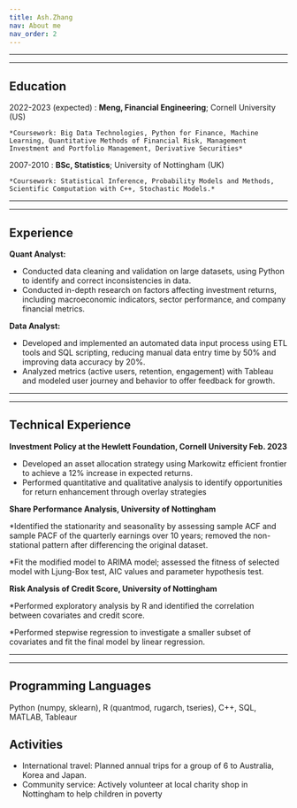 ```yaml
---
title: Ash.Zhang
nav: About me
nav_order: 2
---
```


-------------------     ----------------------------
-------------------     ----------------------------

Education
---------

2022-2023 (expected)
:   **Meng, Financial Engineering**; Cornell University (US)

    *Coursework: Big Data Technologies, Python for Finance, Machine Learning, Quantitative Methods of Financial Risk, Management Investment and Portfolio Management, Derivative Securities*

2007-2010
:   **BSc, Statistics**; University of Nottingham (UK)

    *Coursework: Statistical Inference, Probability Models and Methods, Scientific Computation with C++, Stochastic Models.*
    
-------------------     ----------------------------
-------------------     ----------------------------

Experience
----------

**Quant Analyst:**

* Conducted data cleaning and validation on large datasets, using Python to identify and correct inconsistencies in data.
* Conducted in-depth research on factors affecting investment returns, including macroeconomic indicators, sector performance, and company financial metrics.

**Data Analyst:**
* Developed and implemented an automated data input process using ETL tools and SQL scripting, reducing manual data entry time by 50% and improving data accuracy by 20%.
* Analyzed metrics (active users, retention, engagement) with Tableau and modeled user journey and behavior to offer feedback for growth.

-------------------     ----------------------------
-------------------     ----------------------------

Technical Experience
--------------------

**Investment Policy at the Hewlett Foundation, Cornell University Feb. 2023**
* Developed an asset allocation strategy using Markowitz efficient frontier to achieve a 12% increase in expected returns.
* Performed quantitative and qualitative analysis to identify opportunities for return enhancement through overlay strategies

**Share Performance Analysis, University of Nottingham**  

*Identified the stationarity and seasonality by assessing sample ACF and sample PACF of the quarterly earnings over 10 years; removed the non-stational pattern after differencing the original dataset.  

*Fit the modified model to ARIMA model; assessed the fitness of selected model with Ljung-Box test, AIC values and parameter hypothesis test.

**Risk Analysis of Credit Score, University of Nottingham**  

*Performed exploratory analysis by R and identified the correlation between covariates and credit score.  

*Performed stepwise regression to investigate a smaller subset of covariates and fit the final model by linear regression.

-------------------     ----------------------------
-------------------     ----------------------------

Programming Languages
--------------------------------
Python (numpy, sklearn), R (quantmod, rugarch, tseries), C++, SQL, MATLAB, Tableaur

Activities
----------------------------------------

* International travel: Planned annual trips for a group of 6 to Australia, Korea and Japan.
* Community service: Actively volunteer at local charity shop in Nottingham to help children in poverty

